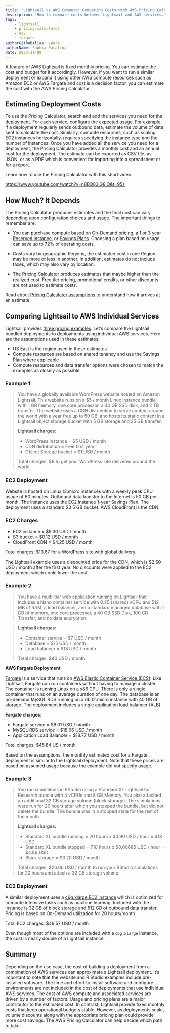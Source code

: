 ```yaml
---
title: "Lightsail vs AWS Compute: Comparing Costs with AWS Pricing Calculator"
description: "How to compare costs between Lightsail and AWS services."
tags:
    - lightsail
    - pricing-calculator
    - ec2
    - fargate
authorGithubAlias: spara
authorName: Sophia Parafina
date: 2023-11-08
---
```


A feature of AWS Lightsail is fixed monthly pricing. You can estimate the cost and budget for it accordingly. However, if you want to run a similar deployment or expand it using other AWS compute resources such as Amazon EC2 or AWS Fargate and cost is a decision factor, you can estimate the cost with the AWS Pricing Calculator.

## Estimating Deployment Costs

To use the Pricing Calculator, search and add the services you need for the deployment. For each service, configure the expected usage. For example, if a deployment regularly sends outbound data, estimate the volume of data sent to calculate the cost. Similarly, compute resources, such as scaling EC2 instances horizontally, requires specifying the instance type and the number of instances. Once you have added all the service you need for a deployment, the Pricing Calculator provides a monthly cost and an annual cost for the deployment. The estimate can be exported as CSV file, as JSON, or as a PDF which is convenient for importing into a spreadsheet or for a report.

Learn how to use the Pricing Calculator with this short video.

https://www.youtube.com/watch?v=n8BQ83lG8lQ&t=95s

## How Much? It Depends

The Pricing Calculator produces estimates and the final cost can vary depending upon configuration choices and usage. The important things to remember are:

- You can purchase compute based on [On-Demand pricing](https://aws.amazon.com/ec2/pricing/on-demand/sc_channel=el&sc_campaign=post&sc_content=lightsail-vs-aws-compute-comparing-costs-with-aws-pricing-calculator&sc_geo=mult&sc_country=mult&sc_outcome=acq), a [1 or 3 year Reserved instance](https://aws.amazon.com/ec2/pricing/reserved-instances/pricing/sc_channel=el&sc_campaign=post&sc_content=lightsail-vs-aws-compute-comparing-costs-with-aws-pricing-calculator&sc_geo=mult&sc_country=mult&sc_outcome=acq), or [Savings Plans](https://aws.amazon.com/savingsplans/sc_channel=el&sc_campaign=post&sc_content=lightsail-vs-aws-compute-comparing-costs-with-aws-pricing-calculator&sc_geo=mult&sc_country=mult&sc_outcome=acq). Choosing a plan based on usage can save up to 72% of operating costs.

-  Costs vary by geographic Regions, the estimated cost in one Region may be more or less in another. In addition, estimates do not include taxes, which may also vary by location.
- The Pricing Calculator produces estimates that maybe higher than the realized cost. Free tier pricing, promotional credits, or other discounts are not used to estimate costs.

Read about [Pricing Calculator assumptions](https://aws.amazon.com/calculator/calculator-assumptions/sc_channel=el&sc_campaign=post&sc_content=lightsail-vs-aws-compute-comparing-costs-with-aws-pricing-calculator&sc_geo=mult&sc_country=mult&sc_outcome=acq) to understand how it arrives at an estimate.

## Comparing Lightsail to AWS Individual Services

Lightsail provides [three pricing examples](https://aws.amazon.com/lightsail/pricing/sc_channel=el&sc_campaign=post&sc_content=lightsail-vs-aws-compute-comparing-costs-with-aws-pricing-calculator&sc_geo=mult&sc_country=mult&sc_outcome=acq). Let’s compare the Lightsail bundled deployments to deployments using individual AWS services. Here are the assumptions used in these estimates:

- US East is the region used in these estimates
- Compute resources are based on shared tenancy and use the Savings Plan where applicable
- Compute resources and data transfer options were chosen to match the examples as closely as possible.

### Example 1

> You have a globally available WordPress website hosted on Amazon Lightsail. This website runs on a $5 / month Linux instance bundle with 1 GB memory, one core processor, a 40 GB SSD disk, and 2 TB transfer. The website uses a CDN distribution to serve content around the world with a year free up to 50 GB, and hosts its static content in a Lightsail object storage bucket with 5 GB storage and 25 GB transfer.
> 
> **Lightsail charges:**
> 
> - WordPress instance = $5 USD / month
> - CDN distribution = Free first year
> - Object Storage bucket = $1 USD / month
>
> Total charges: $6 to get your WordPress site delivered around the world

### EC2 Deployment

Website is hosted on Linux t3.micro instances with a weekly peak CPU usage of 60 minutes. Outbound data transfer to the Internet is 50 GB per month. The instance uses the EC2 instance 1-year Savings Plan. The deployment uses a standard S3 5 GB bucket. AWS CloudFront is the CDN.

### EC2 Charges

- EC2 instance = $9.30 USD / month
- S3 bucket = $0.12 USD / month
- CloudFront CDN = $4.25 USD / month
 
Total charges: $13.67 for a WordPress site with global delivery.

The Lightsail example uses a discounted price for the CDN, which is $2.50 USD / month after the first year. No discounts were applied to the EC2 deployment which could lower the cost.

### Example 2

> You have a multi-tier web application running on Lightsail that includes a Nano container service with 0.25 (shared) vCPU and 512 MB of RAM, a load balancer, and a standard managed database with 1 GB of memory, one core processor, a 40 GB SSD Disk, 100 GB Transfer, and no data encryption.

> **Lightsail charges:**
>
> - Container service = $7 USD / month
> - Database = $15 USD / month
> - Load balancer = $18 USD / month
>
> Total charges: $40 USD / month

**AWS Fargate Deployment**

[Fargate](https://docs.aws.amazon.com/AmazonECS/latest/userguide/what-is-fargate.htmlsc_channel=el&sc_campaign=post&sc_content=lightsail-vs-aws-compute-comparing-costs-with-aws-pricing-calculator&sc_geo=mult&sc_country=mult&sc_outcome=acq) is a service that runs on [AWS Elastic Container Service (ECS)](https://docs.aws.amazon.com/AmazonECS/latest/developerguide/Welcome.htmlsc_channel=el&sc_campaign=post&sc_content=lightsail-vs-aws-compute-comparing-costs-with-aws-pricing-calculator&sc_geo=mult&sc_country=mult&sc_outcome=acq). Like Lightsail, Fargate can run containers without having to manage a cluster. The container is running Linux on a x86 CPU. There is only a single container that runs on an average duration of one day. The database is an on-demand MySQL RDS running on a db.t2.micro instance with 40 GB of storage. The deployment includes a single application load balancer (ALB).

**Fargate charges:**

- Fargate service = $9.01 USD / month
- MySQL RDS service = $18.06 USD / month
- Application Load Balancer = $18.77 USD / month

Total charges: $45.84 US / month

Based on the assumptions, the monthly estimated cost for a Fargate deployment is similar to the Lightsail deployment. Note that these prices are based on assumed usage because the example did not specify usage.

### Example 3

> You ran simulations in RStudio using a Standard XL Lightsail for Research bundle with 4 vCPUs and 8 GB Memory. You also attached an additional 32 GB storage volume (block storage). The simulations were run for 20 hours after which you stopped the bundle, but did not delete the bundle. The bundle was in a stopped state for the rest of the month.
>
> **Lightsail charges:**
>
> - Standard XL bundle running = 20 hours x $0.90 USD / hour = $18 USD
> - Standard XL bundle stopped = 710 hours x $0.00685 USD / hour = $4.86 USD
> - Block storage = $3.20 USD / month
>
> Total charges: $26.06 USD / month to run your RStudio simulations for 20 hours and attach a 32 GB storage volume.

### EC2 Deployment

A similar deployment uses a [c6g.xlarge EC2 instance](https://aws.amazon.com/ec2/instance-types/c6g/sc_channel=el&sc_campaign=post&sc_content=lightsail-vs-aws-compute-comparing-costs-with-aws-pricing-calculator&sc_geo=mult&sc_country=mult&sc_outcome=acq) which is optimized for compute intensive tasks such as machine learning. Included with the instance is 32 GB of block storage and 512 GB of outbound data transfer. Pricing is based on On-Demand utilization for 20 hours/month.

Total EC2 charges: $49.57 USD / month

Even though most of the options are included with a `c6g.xlarge` instance, the cost is nearly double of a Lightsail instance.

## Summary

Depending on the use case, the cost of building a deployment from a combination of AWS services can approximate a Lightsail deployment. It’s important to note that the website and R Studio examples include pre-installed software. The time and effort to install software and configure environments are not included in the cost of deployments that use individual AWS services. The cost of AWS compute and associated services are driven by a number of factors. Usage and pricing plans are a major contributor to the estimated cost. In contrast, Lightsail provide fixed monthly costs that keep operational budgets stable. However, as deployments scale, volume discounts along with the appropriate pricing plan could provide more cost savings. The AWS Pricing Calculator can help decide which path to take.
